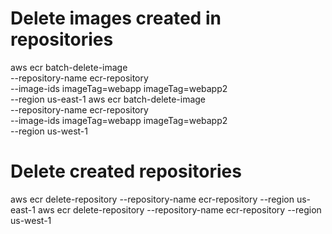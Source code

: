 # Delete images created in repositories
aws ecr batch-delete-image \
  --repository-name ecr-repository \
  --image-ids imageTag=webapp imageTag=webapp2 \
  --region us-east-1
aws ecr batch-delete-image \
  --repository-name ecr-repository \
  --image-ids imageTag=webapp imageTag=webapp2 \
  --region us-west-1


# Delete created repositories
aws ecr delete-repository --repository-name ecr-repository --region us-east-1
aws ecr delete-repository --repository-name ecr-repository --region us-west-1

